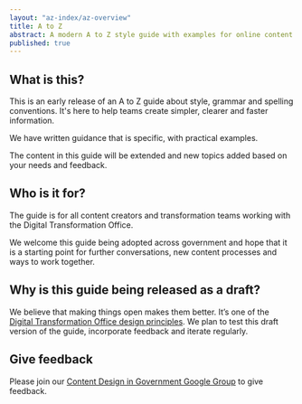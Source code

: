 ```yaml
---
layout: "az-index/az-overview"
title: A to Z
abstract: A modern A to Z style guide with examples for online content creators.
published: true
---
```


## What is this?

This is an early release of an A to Z guide about style, grammar and spelling conventions. It's here to help teams create simpler, clearer and faster information.

We have written guidance that is specific, with practical examples.

The content in this guide will be extended and new topics added based on your needs and feedback.

## Who is it for?

The guide is for all content creators and transformation teams working with the Digital Transformation Office.

We welcome this guide being adopted across government and hope that it is a starting point for further conversations, new content processes and ways to work together.

## Why is this guide being released as a draft?

We believe that making things open makes them better. It’s one of the [Digital Transformation Office design principles](https://www.dto.gov.au/standard/design-principles/). We plan to test this draft version of the guide, incorporate feedback and iterate regularly.

## Give feedback

Please join our [Content Design in Government Google Group](https://groups.google.com/a/digital.gov.au/forum/?hl=en#!forum/content-design-in-government) to give feedback.
